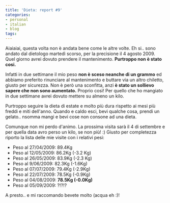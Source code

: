 ```yaml
---
title: 'Dieta: report #9'
categories:
- personal
- italian
- blog
tags:
---
```

Aiaiaiai, questa volta non è andata bene come le altre volte. Eh si.. sono
andato dal dietologo martedì scorso, per la precisione il 4 agosto 2009. Quel
giorno avrei dovuto prendere il mantenimento. **Purtroppo non è stato cosi.**

Infatti in due settimane il mio peso **non è sceso neanche di un grammo** ed
abbiamo preferito rinunciare al mantenimento e buttare via un altro chiletto,
giusto per sicurezza. Non è però una sconfitta, anzi **è stato un sollievo
sapere che non sono aumentato.** Proprio così! Per quello che ho mangiato in
due settimane avrei dovuto mettere su almeno un kilo.

Purtroppo seguire la dieta di estate e molto più dura rispetto ai mesi più
freddi e miti dell'anno. Quando e caldo esci, bevi qualche cosa, prendi un
gelato.. nsomma mangi e bevi cose non consone ad una dieta.

Comunque non mi perdo d'animo. La prossima visita sarà il 4 di settembre e per
quella data avro perso un kilo, se non più! :) Giusto per completezza riporto
la lista delle mie visite con i relativi pesi:

  * Peso al 27/04/2009: 89.4Kg
  * Peso al 12/05/2009: 86.2Kg (-3.2 Kg)
  * Peso al 26/05/2009: 83.9Kg (-2.3 Kg)
  * Peso al 9/06/2009: 82.3Kg (-1.6Kg)
  * Peso al 07/07/2009: 79.4Kg (-2.9Kg)
  * Peso al 22/07/2009: 78.5Kg (-0.9Kg)
  * Peso al 04/08/2009: **78.5Kg (-0.0Kg)**
  * Peso al 05/09/2009: ?!?!?
  
A presto.. e mi raccomando bevete molto (acqua eh :)!

